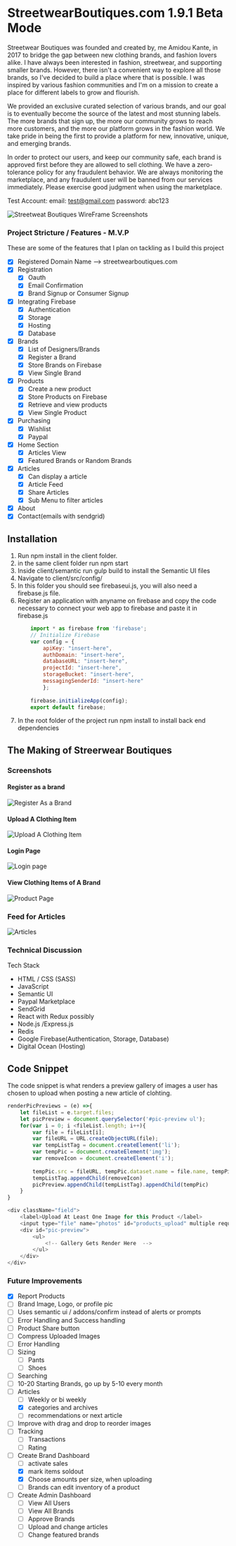 #  StreetwearBoutiques.com 1.9.1 Beta Mode

Streetwear Boutiques was founded and created by, me Amidou Kante, in 2017 to bridge the gap between new clothing brands, and fashion lovers alike. I have always been interested in fashion, streetwear, and supporting smaller brands. However, there isn't a convenient way to explore all those brands, so I've decided to build a place where that is possible. I was inspired by various fashion communities and I'm on a mission to create a place for different labels to grow and flourish. 

We provided an exclusive curated selection of various brands, and our goal is to eventually become the source of the latest and most stunning labels. The more brands that sign up, the more our community grows to reach more customers, and the more our platform grows in the fashion world. We take pride in being the first to provide a platform for new, innovative, unique, and emerging brands. 

In order to protect our users, and keep our community safe, each brand is approved first before they are allowed to sell clothing. We have a zero-tolerance policy for any fraudulent behavior. We are always monitoring the marketplace, and any fraudulent user will be banned from our services immediately. Please exercise good judgment when using the marketplace.

Test Account:
email: test@gmail.com
password: abc123

![Streetweat Boutiques WireFrame Screenshots](./assets/single-product.png?raw=true "Streetweat Boutiques WireFrames")

### Project Stricture / Features - M.V.P
These are some of the features that I plan on tackling as I build this project
- [X] Registered Domain Name --> streetwearboutiques.com
- [x] Registration
    - [X] Oauth
    - [X] Email Confirmation
    - [x] Brand Signup or Consumer Signup
- [X] Integrating Firebase
    - [X] Authentication
    - [X] Storage
    - [X] Hosting 
    - [X] Database
- [x] Brands
    - [X] List of Designers/Brands 
    - [x] Register a Brand 
    - [X] Store Brands on Firebase 
    - [x] View Single Brand
- [x] Products
    - [x] Create a new product
    - [x] Store Products on Firebase
    - [x] Retrieve and view products
    - [x] View Single Product
- [x] Purchasing
    - [x] Wishlist
    - [x] Paypal
- [x] Home Section
    - [x] Articles View
    - [x] Featured Brands or Random Brands
- [x] Articles
    - [x] Can display a article
    - [x] Article Feed
    - [x] Share Articles
    - [x] Sub Menu to filter articles
- [x] About
- [x] Contact(emails with sendgrid)

## Installation 
1. Run npm install in the client folder.
2. in the same client folder run npm start
3. Inside client/semantic run gulp build to install the Semantic UI files
4. Navigate to client/src/config/
5. In this folder you should see firebaseui.js, you will also need a firebase.js file.
6. Register an application with anyname on firebase and copy the code necessary to connect your web app to firebase and paste it in firebase.js
    ```javascript
        import * as firebase from 'firebase';
        // Initialize Firebase
        var config = {
            apiKey: "insert-here",
            authDomain: "insert-here",
            databaseURL: "insert-here",
            projectId: "insert-here",
            storageBucket: "insert-here",
            messagingSenderId: "insert-here"
            };
            
        firebase.initializeApp(config);
        export default firebase;
    ```
7. In the root folder of the project run npm install to install back end dependencies

## The Making of Streerwear Boutiques

### Screenshots

#### Register as a brand
![Register As a Brand](./assets/brand-create.png?raw=true "Brand Create")

#### Upload A Clothing Item
![Upload A Clothing Item](./assets/upload-page.png?raw=true "Product Create")

#### Login Page
![Login page](./assets/login-page.png?raw=true "Login page")

#### View Clothing Items of A Brand
![Product Page](./assets/product-page-as-user.png?raw=true "Product page")

### Feed for Articles
![Articles](./assets/articles-feed.png?raw=true "Article Feed")

### Technical Discussion
Tech Stack
* HTML / CSS (SASS)
* JavaScript
* Semantic UI
* Paypal Marketplace
* SendGrid
* React with Redux possibly
* Node.js /Express.js
* Redis
* Google Firebase(Authentication, Storage, Database)
* Digital Ocean (Hosting)

## Code Snippet

The code snippet is what renders a preview gallery of images a user has chosen to upload when posting a new article of clohting. 

```javascript
renderPicPreviews = (e) =>{
    let fileList = e.target.files;
    let picPreview = document.querySelector('#pic-preview ul');
    for(var i = 0; i <fileList.length; i++){
        var file = fileList[i];
        var fileURL = URL.createObjectURL(file);
        var tempListTag = document.createElement('li');
        var tempPic = document.createElement('img');
        var removeIcon = document.createElement('i');
        
        tempPic.src = fileURL, tempPic.dataset.name = file.name, tempPic.id = i, tempPic.className = 'temp-pic'; 
        tempListTag.appendChild(removeIcon)
        picPreview.appendChild(tempListTag).appendChild(tempPic)
    }
}

<div className="field">
    <label>Upload At Least One Image for this Product </label>
    <input type="file" name="photos" id="products_upload" multiple required onChange={(e)=>this.renderPicPreviews(e)} />
    <div id="pic-preview">
        <ul>
            <!-- Gallery Gets Render Here  -->
        </ul>
    </div>
</div>
```
### Future Improvements
- [x] Report Products
- [ ] Brand Image, Logo, or profile pic
- [ ] Uses semantic ui / addons/confirm instead of alerts or prompts
- [ ] Error Handling and Success handling
- [ ] Product Share button
- [ ] Compress Uploaded Images
- [ ] Error Handling
- [ ] Sizing
    - [ ] Pants
    - [ ] Shoes
- [ ] Searching
- [ ] 10-20 Starting Brands, go up by 5-10 every month
- [ ] Articles
    - [ ] Weekly or bi weekly
    - [x] categories and archives 
    - [ ] recommendations or next article 
- [ ] Improve with drag and drop to reorder images
- [ ] Tracking
    - [ ] Transactions
    - [ ] Rating
- [ ] Create Brand Dashboard
    - [ ] activate sales
    - [x] mark items soldout
    - [x] Choose amounts per size, when uploading
    - [ ] Brands can edit inventory of a product
- [ ] Create Admin Dashboard
    - [ ] View All Users
    - [ ] View All Brands
    - [ ] Approve Brands
    - [ ] Upload and change articles
    - [ ] Change featured brands